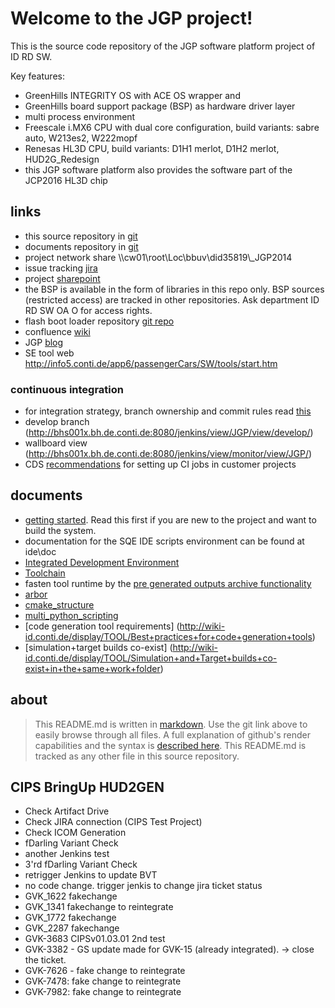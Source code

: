 # Welcome to the JGP project!

This is the source code repository of the JGP software platform project of ID RD SW.
 
Key features:
* GreenHills INTEGRITY OS with ACE OS wrapper and 
* GreenHills board support package (BSP) as hardware driver layer
* multi process environment
* Freescale i.MX6 CPU with dual core configuration, build variants: sabre auto, W213es2, W222mopf
* Renesas HL3D CPU, build variants: D1H1 merlot, D1H2 merlot, HUD2G_Redesign
* this JGP software platform also provides the software part of the JCP2016 HL3D chip


## links
* this source repository in [git](http://git-id.conti.de/cds/sw.sys.jgp_ref)
* documents repository in [git](http://git-id.conti.de/cds/sw.com.jgp2014_doc)
* project network share \\\\cw01\\root\\Loc\\bbuv\\did35819\\_JGP2014
* issue tracking [jira](http://bhs0jira.cw01.contiwan.com)
* project [sharepoint](https://cws1.conti.de/content/00011136/JGP2014/Forms/AllItems.aspx)
* the BSP is available in the form of libraries in this repo only. BSP sources (restricted access) are tracked in other repositories. Ask department ID RD SW OA O for access rights.
* flash boot loader repository [git repo](http://git-id.conti.de/cds/sw.sys.jgp_fbl)
* confluence [wiki](http://wiki-id.conti.de/display/JGP)
* JGP [blog](http://wiki-id.conti.de/pages/viewrecentblogposts.action?key=JGP)
* SE tool web http://info5.conti.de/app6/passengerCars/SW/tools/start.htm

### continuous integration
* for integration strategy, branch ownership and commit rules read [this](http://git-id.conti.de/cds/sw.com.jcp_concept/blob/master/02_Integration_Strategy/20_des/Contribution_Strategy.pptx?raw=true)
* develop branch (http://bhs001x.bh.de.conti.de:8080/jenkins/view/JGP/view/develop/)
* wallboard view (http://bhs001x.bh.de.conti.de:8080/jenkins/view/monitor/view/JGP/)
* CDS [recommendations](doc/continuous_integration.md) for setting up CI jobs in customer projects

## documents
* [getting started](doc/startmeup.md). Read this first if you are new to the project and want to build the system.
* documentation for the SQE IDE scripts environment can be found at ide\doc
* [Integrated Development Environment](doc/ide.md)
* [Toolchain](doc/toolchain.md)
* fasten tool runtime by the [pre generated outputs archive functionality](http://wiki.bh.de.conti.de/display/TOOL/Tool+cache+functionality)
* [arbor](http://wiki-id.conti.de/display/ARBOR/User+Manual)
* [cmake_structure](http://wiki-id.conti.de/display/TOOL/CMAKE+Structure)
* [multi_python_scripting](doc/multi_python_scripting.md)
* [code generation tool requirements] (http://wiki-id.conti.de/display/TOOL/Best+practices+for+code+generation+tools)
* [simulation+target builds co-exist] (http://wiki-id.conti.de/display/TOOL/Simulation+and+Target+builds+co-exist+in+the+same+work+folder)


## about
> This README.md is written in [markdown](http://en.wikipedia.org/wiki/Markdown). Use the git link above to easily browse through all files.
A full explanation of github's render capabilities and the syntax is [described here](https://help.github.com/articles/github-flavored-markdown/).
This README.md is tracked as any other file in this source repository.

## CIPS BringUp HUD2GEN
- Check Artifact Drive
- Check JIRA connection (CIPS Test Project)
- Check ICOM Generation
- fDarling Variant Check
- another Jenkins test
- 3'rd fDarling Variant Check
- retrigger Jenkins to update BVT
- no code change. trigger jenkis to change jira ticket status
- GVK_1622 fakechange
- GVK_1341 fakechange to reintegrate
- GVK_1772 fakechange
- GVK_2287 fakechange
- GVK-3683 CIPSv01.03.01 2nd test
- GVK-3382 - GS update made for GVK-15 (already integrated). -> close the ticket.
- GVK-7626 - fake change to reintegrate
- GVK-7478: fake change to reintegrate
- GVK-7982: fake change to reintegrate
 